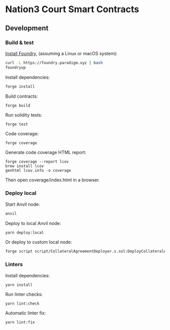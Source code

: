 # Nation3 Court Smart Contracts

## Development

### Build & test

[Install Foundry](https://book.getfoundry.sh/getting-started/installation.html), (assuming a Linux or macOS system):
```bash
curl -L https://foundry.paradigm.xyz | bash
foundryup
```

Install dependencies:
```bash
forge install
```

Build contracts:
```bash
forge build
```

Run solidity tests:
```
forge test
```

Code coverage:
```
forge coverage
```

Generate code coverage HTML report:
```
forge coverage --report lcov
brew install lcov
genhtml lcov.info -o coverage
```
Then open coverage/index.html in a browser.

### Deploy local

Start Anvil node:
```bash
anvil
```

Deploy to local Anvil node:
```bash
yarn deploy:local
```

Or deploy to custom local node:
```bash
forge script script/CollateralAgreementDeployer.s.sol:DeployCollateralAgreement --rpc-url ${RPC_URL} --private-key ${PRIVATE_KEY} --broadcast
```

### Linters

Install dependencies:
```
yarn install
```

Run linter checks:
```
yarn lint:check
```

Automatic linter fix:
```
yarn lint:fix
```
